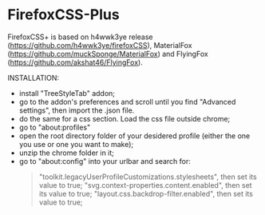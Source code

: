 # FirefoxCSS-Plus
FirefoxCSS+ is based on h4wwk3ye release (https://github.com/h4wwk3ye/firefoxCSS), MaterialFox (https://github.com/muckSponge/MaterialFox) 
and FlyingFox (https://github.com/akshat46/FlyingFox).

INSTALLATION:
- install "TreeStyleTab" addon;
- go to the addon's preferences and scroll until you find "Advanced settings", then import the .json file.
- do the same for a css section. Load the css file outside chrome;
- go to "about:profiles"
- open the root directory folder of your desidered profile (either the one you use or one you want to make);
- unzip the chrome folder in it;
- go to "about:config" into your urlbar and search for:
 	> "toolkit.legacyUserProfileCustomizations.stylesheets", then set its value to true;
	> "svg.context-properties.content.enabled", then set its value to true;
	> "layout.css.backdrop-filter.enabled", then set its value to true;
	